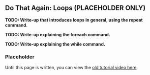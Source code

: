 Do That Again: Loops (PLACEHOLDER ONLY)
--------------------

**TODO: Write-up that introduces loops in general, using the repeat command.**

**TODO: Write-up explaining the foreach command.**

**TODO: Write-up explaining the while command.**

### Placeholder

Until this page is written, you can view the [old tutorial video here](https://one.denizenscript.com/denizen/vids/Loops).
